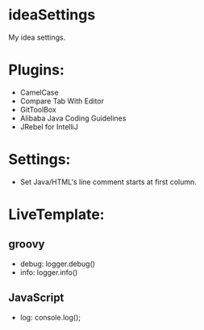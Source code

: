 # ideaSettings
My idea settings.

# Plugins:
- CamelCase  
- Compare Tab With Editor  
- GitToolBox  
- Alibaba Java Coding Guidelines
- JRebel for IntelliJ

# Settings:
- Set Java/HTML's line comment starts at first column.

# LiveTemplate:
## groovy
- debug: logger.debug()
- info: logger.info()

## JavaScript
- log: console.log();

